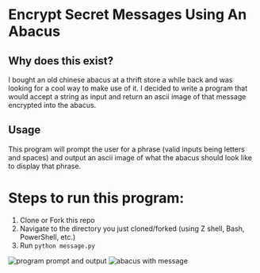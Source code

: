# Encrypt Secret Messages Using An Abacus

## Why does this exist?
I bought an old chinese abacus at a thrift store a while back and was looking for a cool way to make use of it. I decided to write a program that would accept a string as input and return an ascii image of that message encrypted into the abacus. 

## Usage
This program will prompt the user for a phrase (valid inputs being letters and spaces) and output an ascii image of what the abacus should look like to display that phrase. 

# Steps to run this program:
1) Clone or Fork this repo
2) Navigate to the directory you just cloned/forked (using Z shell, Bash, PowerShell, etc.)
3) Run `python message.py`

![program prompt and output](https://bigpictureprogrammer.com/wp-content/uploads/2020/05/abacus_UI_prompt_and_output500x600.jpeg?raw=true)
![abacus with message](https://bigpictureprogrammer.com/wp-content/uploads/2020/05/abacus_with_encrypted_message500x600.jpeg?raw=true)
